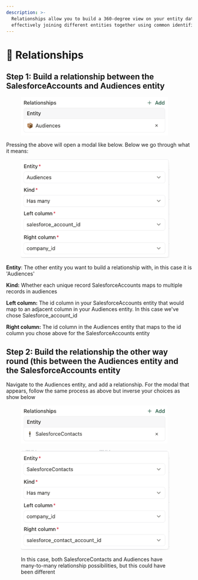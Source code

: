 ```yaml
---
description: >-
  Relationships allow you to build a 360-degree view on your entity data,
  effectively joining different entities together using common identifier
---
```


# 🔁 Relationships

## Step 1: Build a relationship between the SalesforceAccounts and Audiences entity



<figure><img src="../.gitbook/assets/Screenshot 2023-10-09 at 10.04.13.png" alt="" width="399"><figcaption></figcaption></figure>

Pressing the above will open a modal like below. Below we go through what it means:



<figure><img src="../.gitbook/assets/Screenshot 2023-10-09 at 10.03.16.png" alt="" width="404"><figcaption></figcaption></figure>

**Entity**: The other entity you want to build a relationship with, in this case it is 'Audiences'

**Kind:** Whether each unique record SalesforceAccounts maps to multiple records in audiences

**Left column:** The id column in your SalesforceAccounts entity that would map to an adjacent column in your Audiences entity. In this case we've chose Salesforce\_account\_id

**Right column:** The id column in the Audiences entity that maps to the id column you chose above for the SalesforceAccounts entity



## Step 2: Build the relationship the other way round (this between the Audiences entity and the SalesforceAccounts entity

Navigate to the Audiences entity, and add a relationship. For the modal that appears, follow the same process as above but inverse your choices as show below

<figure><img src="../.gitbook/assets/Screenshot 2023-10-09 at 10.38.01.png" alt="" width="398"><figcaption></figcaption></figure>

<figure><img src="../.gitbook/assets/Screenshot 2023-10-09 at 10.37.27.png" alt="" width="404"><figcaption><p>In this case, both SalesforceContacts and Audiences have many-to-many relationship possibilities, but this could have been different</p></figcaption></figure>

